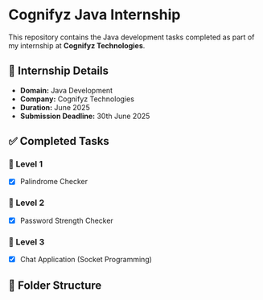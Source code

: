 # Cognifyz Java Internship 

This repository contains the Java development tasks completed as part of my internship at **Cognifyz Technologies**.

## 💼 Internship Details
- **Domain:** Java Development
- **Company:** Cognifyz Technologies
- **Duration:** June 2025
- **Submission Deadline:** 30th June 2025

## ✅ Completed Tasks

### 🔹 Level 1
- [x] Palindrome Checker

### 🔹 Level 2
- [x] Password Strength Checker

### 🔹 Level 3
- [x] Chat Application (Socket Programming)

## 📂 Folder Structure
